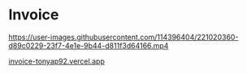 # Invoice



https://user-images.githubusercontent.com/114396404/221020360-d89c0229-23f7-4e1e-9b44-d811f3d64166.mp4



<a href="https://invoice-tonyap92.vercel.app/">invoice-tonyap92.vercel.app</a>
